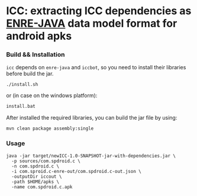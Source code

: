 # ICC: extracting ICC dependencies as [ENRE-JAVA](github.com/xjtu-enre/enre-java) data model format for android apks

### Build && Installation

`icc` depends on `enre-java` and `iccbot`, so you need to install their libraries before build the jar.

```shell
./install.sh
```

or (in case on the windows platform):

```bat
install.bat
```

After installed the required libraries, you can build the jar file by using:

```shell
mvn clean package assembly:single
```

### Usage

```shell
java -jar target/newICC-1.0-SNAPSHOT-jar-with-dependencies.jar \
  -p sources/com.spdroid.c \
  -n com.spdroid.c \
  -i com.sproid.c-enre-out/com.spdroid.c-out.json \
  -outputDir iccout \
  -path $HOME/apks \
  -name com.spdroid.c.apk
```
